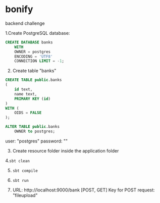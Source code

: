 # bonify
backend challenge

1.Create PostgreSQL database:

```sql
CREATE DATABASE banks
    WITH 
    OWNER = postgres
    ENCODING = 'UTF8'
    CONNECTION LIMIT = -1;
 ```

2. Create table "banks"

```sql
CREATE TABLE public.banks
(
    id text,
    name text,
    PRIMARY KEY (id)
)
WITH (
    OIDS = FALSE
);

ALTER TABLE public.banks
    OWNER to postgres;
```

user: "postgres"
password: ""

3. Create resource folder inside the application folder

4.```sbt clean ```

5.  ```sbt compile ```

6.  ```sbt run ```

7. URL: http://localhost:9000/bank [POST, GET]
   Key for POST request: "fileupload" 
